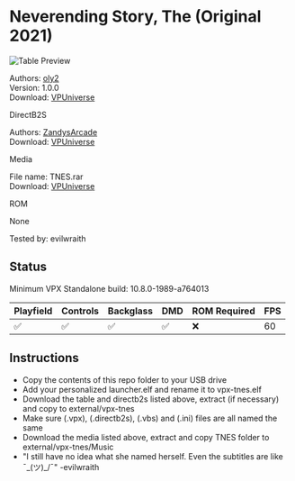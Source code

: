 # Neverending Story, The (Original 2021)

![Table Preview](https://github.com/lilalien/vpx-images/blob/main/vpx-tnes.png)

Authors: [oly2](https://vpuniverse.com/profile/51096-oly2/)  
Version: 1.0.0  
Download: [VPUniverse](https://vpuniverse.com/files/file/15488-neverending-story-mod/)

DirectB2S

Authors: [ZandysArcade](https://vpuniverse.com/profile/5216-hauntfreaks/)  
Download: [VPUniverse](https://vpuniverse.com/files/file/14501-the-neverending-story-b2s/)

Media

File name: TNES.rar  
Download: [VPUniverse](https://vpuniverse.com/files/file/15488-neverending-story-mod/)

ROM

None

Tested by: evilwraith

## Status 

Minimum VPX Standalone build: 10.8.0-1989-a764013

| Playfield | Controls | Backglass | DMD | ROM Required | FPS | 
|-----------|----------|-----------|-----|--------------|-----|
| :white_check_mark: | :white_check_mark: | :white_check_mark: | :white_check_mark: | :x: | 60 |

## Instructions

- Copy the contents of this repo folder to your USB drive
- Add your personalized launcher.elf and rename it to vpx-tnes.elf
- Download the table and directb2s listed above, extract (if necessary) and copy to external/vpx-tnes
- Make sure (.vpx), (.directb2s), (.vbs) and (.ini) files are all named the same
- Download the media listed above, extract and copy TNES folder to external/vpx-tnes/Music
- "I still have no idea what she named herself. Even the subtitles are like ¯\_(ツ)_/¯" -evilwraith
